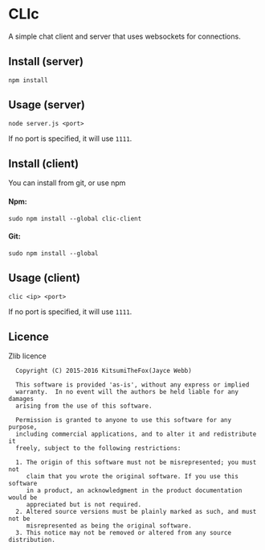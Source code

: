 # CLIc
A simple chat client and server that uses websockets for connections.

## Install (server)
```
npm install
```

## Usage (server)
```
node server.js <port>
```
If no port is specified, it will use `1111`.

## Install (client)
You can install from git, or use npm
#### Npm:
`sudo npm install --global clic-client`
#### Git:
`sudo npm install --global`

## Usage (client)
```
clic <ip> <port>
```
If no port is specified, it will use `1111`.

## Licence

Zlib licence
```
  Copyright (C) 2015-2016 KitsumiTheFox(Jayce Webb)

  This software is provided 'as-is', without any express or implied
  warranty.  In no event will the authors be held liable for any damages
  arising from the use of this software.

  Permission is granted to anyone to use this software for any purpose,
  including commercial applications, and to alter it and redistribute it
  freely, subject to the following restrictions:

  1. The origin of this software must not be misrepresented; you must not
     claim that you wrote the original software. If you use this software
     in a product, an acknowledgment in the product documentation would be
     appreciated but is not required.
  2. Altered source versions must be plainly marked as such, and must not be
     misrepresented as being the original software.
  3. This notice may not be removed or altered from any source distribution.
```

